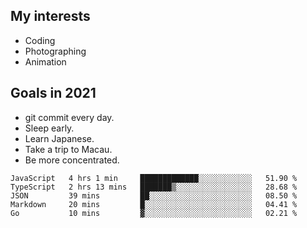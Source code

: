 ## My interests

- Coding
- Photographing
- Animation

## Goals in 2021

- git commit every day.
- Sleep early.
- Learn Japanese.
- Take a trip to Macau.
- Be more concentrated.

<!--START_SECTION:waka-->
```text
JavaScript   4 hrs 1 min     █████████████░░░░░░░░░░░░   51.90 % 
TypeScript   2 hrs 13 mins   ███████▒░░░░░░░░░░░░░░░░░   28.68 % 
JSON         39 mins         ██░░░░░░░░░░░░░░░░░░░░░░░   08.50 % 
Markdown     20 mins         █░░░░░░░░░░░░░░░░░░░░░░░░   04.41 % 
Go           10 mins         ▓░░░░░░░░░░░░░░░░░░░░░░░░   02.21 % 
```
<!--END_SECTION:waka-->
